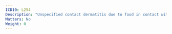 ```yaml
---
ICD10: L254
Description: "Unspecified contact dermatitis due to food in contact with skin"
Matters: No
Weight: 0
---
```


